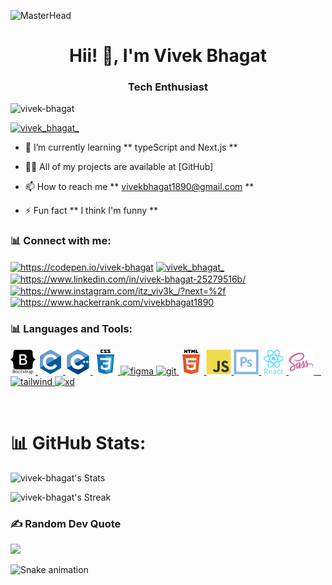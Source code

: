 ![MasterHead](https://e0.pxfuel.com/wallpapers/1022/831/desktop-wallpaper-coding-javascript-code.jpg)
<h1 align="center">Hii! 👋, I'm Vivek Bhagat</h1>
<h3 align="center">Tech Enthusiast</h3>

<p align="left"> <img src="https://komarev.com/ghpvc/?username=vivek-bhagat&label=Profile%20views&color=04ff00&style=flat" alt="vivek-bhagat" /> </p>

<p align="left"> <a href="https://twitter.com/vivek_bhagat_" target="blank"><img src="https://img.shields.io/twitter/follow/vivek_bhagat_?logo=twitter&style=for-the-badge" alt="vivek_bhagat_" /></a> </p>

- 🌱 I’m currently learning                ** typeScript and Next.js **

- 👨‍💻 All of my projects are available at  [GitHub]

- 📫 How to reach me                      ** vivekbhagat1890@gmail.com **

- ⚡ Fun fact                             ** I think I'm funny **

<h3 align="left">📊 Connect with me:</h3>
<p align="left">
<a href="https://codepen.io/https://codepen.io/vivek-bhagat" target="blank"><img align="center" src="https://raw.githubusercontent.com/rahuldkjain/github-profile-readme-generator/master/src/images/icons/Social/codepen.svg" alt="https://codepen.io/vivek-bhagat" height="30" width="40" /></a>
<a href="https://twitter.com/vivek_bhagat_" target="blank"><img align="center" src="https://raw.githubusercontent.com/rahuldkjain/github-profile-readme-generator/master/src/images/icons/Social/twitter.svg" alt="vivek_bhagat_" height="30" width="40" /></a>
<a href="https://linkedin.com/in/https://www.linkedin.com/in/vivek-bhagat-25279516b/" target="blank"><img align="center" src="https://raw.githubusercontent.com/rahuldkjain/github-profile-readme-generator/master/src/images/icons/Social/linked-in-alt.svg" alt="https://www.linkedin.com/in/vivek-bhagat-25279516b/" height="30" width="40" /></a>
<a href="https://instagram.com/https://www.instagram.com/itz_viv3k_/?next=%2f" target="blank"><img align="center" src="https://raw.githubusercontent.com/rahuldkjain/github-profile-readme-generator/master/src/images/icons/Social/instagram.svg" alt="https://www.instagram.com/itz_viv3k_/?next=%2f" height="30" width="40" /></a>
<a href="https://www.hackerrank.com/https://www.hackerrank.com/vivekbhagat1890" target="blank"><img align="center" src="https://raw.githubusercontent.com/rahuldkjain/github-profile-readme-generator/master/src/images/icons/Social/hackerrank.svg" alt="https://www.hackerrank.com/vivekbhagat1890" height="30" width="40" /></a>
</p>

<h3 align="left">📊 Languages and Tools:</h3>
<p align="left"> <a href="https://getbootstrap.com" target="_blank" rel="noreferrer"> <img src="https://raw.githubusercontent.com/devicons/devicon/master/icons/bootstrap/bootstrap-plain-wordmark.svg" alt="bootstrap" width="40" height="40"/> </a>                                                               <a href="https://www.cprogramming.com/" target="_blank" rel="noreferrer"> <img src="https://raw.githubusercontent.com/devicons/devicon/master/icons/c/c-original.svg" alt="c" width="40" height="40"/> </a> <a href="https://www.w3schools.com/cpp/" target="_blank" rel="noreferrer"> <img src="https://raw.githubusercontent.com/devicons/devicon/master/icons/cplusplus/cplusplus-original.svg" alt="cplusplus" width="40" height="40"/> </a> <a href="https://www.w3schools.com/css/" target="_blank" rel="noreferrer"> <img src="https://raw.githubusercontent.com/devicons/devicon/master/icons/css3/css3-original-wordmark.svg" alt="css3" width="40" height="40"/> </a> <a href="https://www.figma.com/" target="_blank" rel="noreferrer"> <img src="https://www.vectorlogo.zone/logos/figma/figma-icon.svg" alt="figma" width="40" height="40"/> </a> <a href="https://git-scm.com/" target="_blank" rel="noreferrer"> <img src="https://www.vectorlogo.zone/logos/git-scm/git-scm-icon.svg" alt="git" width="40" height="40"/> </a> <a href="https://www.w3.org/html/" target="_blank" rel="noreferrer"> <img src="https://raw.githubusercontent.com/devicons/devicon/master/icons/html5/html5-original-wordmark.svg" alt="html5" width="40" height="40"/> </a> <a href="https://developer.mozilla.org/en-US/docs/Web/JavaScript" target="_blank" rel="noreferrer"> <img src="https://raw.githubusercontent.com/devicons/devicon/master/icons/javascript/javascript-original.svg" alt="javascript" width="40" height="40"/> </a> <a href="https://www.photoshop.com/en" target="_blank" rel="noreferrer"> <img src="https://raw.githubusercontent.com/devicons/devicon/master/icons/photoshop/photoshop-line.svg" alt="photoshop" width="40" height="40"/> </a> <a href="https://reactjs.org/" target="_blank" rel="noreferrer"> <img src="https://raw.githubusercontent.com/devicons/devicon/master/icons/react/react-original-wordmark.svg" alt="react" width="40" height="40"/> </a> <a href="https://sass-lang.com" target="_blank" rel="noreferrer"> <img src="https://raw.githubusercontent.com/devicons/devicon/master/icons/sass/sass-original.svg" alt="sass" width="40" height="40"/> </a> <a href="https://tailwindcss.com/" target="_blank" rel="noreferrer">&nbsp;&nbsp; <img src="https://www.vectorlogo.zone/logos/tailwindcss/tailwindcss-icon.svg" alt="tailwind" width="40" height="40"/> </a> <a href="https://www.adobe.com/products/xd.html" target="_blank" rel="noreferrer"> <img src="https://cdn.worldvectorlogo.com/logos/adobe-xd.svg" alt="xd" width="40" height="40"/> </a> </p><br/>


# 📊 GitHub Stats:
![vivek-bhagat's Stats](https://github-readme-stats.vercel.app/api?username=vivek-bhagat&theme=dracula&show_icons=true&hide_border=false&count_private=true)

![vivek-bhagat's Streak](https://github-readme-streak-stats.herokuapp.com/?user=vivek-bhagat&theme=dracula&hide_border=false)
### ✍️ Random Dev Quote
![](https://quotes-github-readme.vercel.app/api?type=horizontal&theme=radical)





![Snake animation](https://github.com/Deep0123/Deep0123/blob/output/github-contribution-grid-snake.svg)
